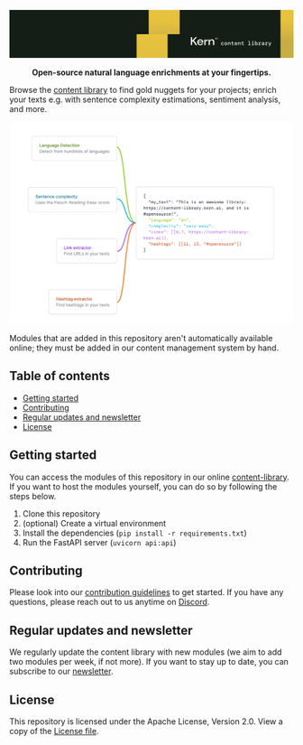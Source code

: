 ![](identifier.svg)

<p align="center">
    <b>Open-source natural language enrichments at your fingertips.</b>
</p>

Browse the [content library](https://content-library.kern.ai) to find gold nuggets for your projects; enrich your texts e.g. with sentence complexity estimations, sentiment analysis, and more.

![](hero.svg)

Modules that are added in this repository aren't automatically available online; they must be added in our content management system by hand.

## Table of contents
- [Getting started](#getting-started)
- [Contributing](#contributing)
- [Regular updates and newsletter](#regular-updates-and-newsletter)
- [License](#license)

## Getting started
You can access the modules of this repository in our online [content-library](https://content-library.kern.ai). If you want to host the modules yourself, you can do so by following the steps below.

1. Clone this repository
2. (optional) Create a virtual environment
3. Install the dependencies (`pip install -r requirements.txt`)
4. Run the FastAPI server (`uvicorn api:api`)

## Contributing
Please look into our [contribution guidelines](CONTRIBUTING.md) to get started. If you have any questions, please reach out to us anytime on [Discord](https://discord.gg/qf4rGCEphW).

## Regular updates and newsletter
We regularly update the content library with new modules (we aim to add two modules per week, if not more). If you want to stay up to date, you can subscribe to our [newsletter](https://www.kern.ai/#email-address).

## License
This repository is licensed under the Apache License, Version 2.0. View a copy of the [License file](LICENSE).
